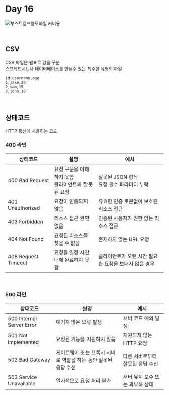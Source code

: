 # Day 16

![부스트캠프웹모바일 커버용](https://github.com/user-attachments/assets/dec293f7-9a7a-4a27-998a-1acabac699b5)

<br>

## CSV
CSV 파일은 쉼표로 값을 구분  
스프레드시트나 데이터베이스를 만들수 있는 특수한 유형의 파일  

````csv
id,username,age
1,jake,20
2,sam,15
3,john,18
````

<br>

## 상태코드
HTTP 통신에 사용하는 코드  

### 400 라인

| **상태코드** | **설명** | **예시** |
| ------- | ------- | ------- |
| 400 Bad Request | 요청 구문을 이해하지 못함<br>클라이언트의 잘못된 요청 | 잘못된 JSON 형식<br>요청 필수 파라미터 누락 |
| 401 Unauthorized | 요청이 인증되지 않음 | 유효한 인증 토큰없이 보호된 리소스 접근 |
| 403 Forbidden | 리소스 접근 권한 없음 | 인증된 사용자가 권한 없는 리소스 접근 |
| 404 Not Found | 요청된 리소스를 찾을 수 없음 | 존재하지 않는 URL 요청 |
| 408 Request Timeout | 요청을 일정 시간 내에 완료하지 못함 | 클라이언트가 오랜 시간 필요한 요청을 보내지 않은 경우 |

<br>

### 500 라인

| **상태코드** | **설명** | **예시** |
| ------- | ------- | ------- |
| 500 Internal Server Error | 예기치 않은 오류 발생 | 서버 코드 예외 발생 |
| 501 Not Implemented | 요청된 기능을 지원하지 않음 | 지원되지 않는 HTTP 요청 |
| 502 Bad Gateway | 게이트웨이 또는 프록시 서버로 역할을 하는 동안 잘못된 응답 수신 | 다른 서버로부터 잘못된 응답 수신 |
| 503 Service Unavailable | 일시적으로 요청 처리 불가 | 서버 유지 보수 또는 과부하 상태 |


<br>
